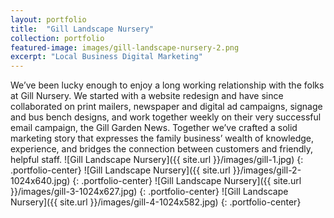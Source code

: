 ```yaml
---
layout: portfolio
title:  "Gill Landscape Nursery"
collection: portfolio
featured-image: images/gill-landscape-nursery-2.png
excerpt: "Local Business Digital Marketing"
---
```


We’ve been lucky enough to enjoy a long working relationship with the folks at Gill Nursery. We started with a website redesign and have since collaborated on print mailers, newspaper and digital ad campaigns, signage and bus bench designs, and work together weekly on their very successful email campaign, the Gill Garden News. Together we’ve crafted a solid marketing story that expresses the family business’ wealth of knowledge, experience, and bridges the connection between customers and friendly, helpful staff.
![Gill Landscape Nursery]({{ site.url }}/images/gill-1.jpg)
{: .portfolio-center}
![Gill Landscape Nursery]({{ site.url }}/images/gill-2-1024x640.jpg)
{: .portfolio-center}
![Gill Landscape Nursery]({{ site.url }}/images/gill-3-1024x627.jpg)
{: .portfolio-center}
![Gill Landscape Nursery]({{ site.url }}/images/gill-4-1024x582.jpg)
{: .portfolio-center}
